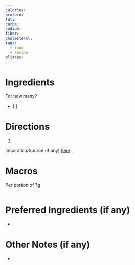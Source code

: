```yaml
---
calories: 
protein: 
fat: 
carbs: 
sodium: 
fiber: 
cholesterol: 
tags:
  - food
  - recipe
aliases:
---
```

# Ingredients
For how many?
- [ ] 

# Directions
1. 

Inspiration/Source (if any) [here]() 
# Macros
Per portion of ?g
```foodiary

```
# Preferred Ingredients (if any)
- 

# Other Notes (if any)
- 
